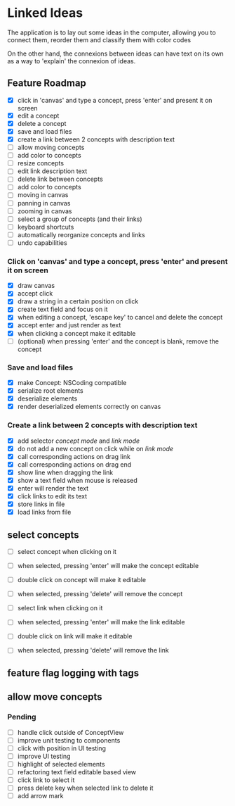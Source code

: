 # Linked Ideas

The application is to lay out some ideas in the computer, allowing you to connect them, reorder them and classify them with color codes

On the other hand, the connexions between ideas can have text on its own as a way to 'explain' the connexion of ideas.

## Feature Roadmap

- [x] click in 'canvas' and type a concept, press 'enter' and present it on screen
- [x] edit a concept
- [x] delete a concept
- [x] save and load files
- [x] create a link between 2 concepts with description text
- [ ] allow moving concepts
- [ ] add color to concepts
- [ ] resize concepts
- [ ] edit link description text
- [ ] delete link between concepts
- [ ] add color to concepts
- [ ] moving in canvas
- [ ] panning in canvas
- [ ] zooming in canvas
- [ ] select a group of concepts (and their links)
- [ ] keyboard shortcuts
- [ ] automatically reorganize concepts and links
- [ ] undo capabilities

### Click on 'canvas' and type a concept, press 'enter' and present it on screen

- [x] draw canvas
- [x] accept click
- [x] draw a string in a certain position on click
- [x] create text field and focus on it
- [x] when editing a concept, 'escape key' to cancel and delete the concept
- [x] accept enter and just render as text
- [x] when clicking a concept make it editable
- [ ] \(optional\) when pressing 'enter' and the concept is blank, remove the concept

### Save and load files

- [x] make Concept: NSCoding compatible
- [x] serialize root elements
- [x] deserialize elements
- [x] render deserialized elements correctly on canvas

### Create a link between 2 concepts with description text

- [x] add selector _concept mode_ and _link mode_
- [x] do not add a new concept on click while on _link mode_
- [x] call corresponding actions on drag link
- [x] call corresponding actions on drag end
- [x] show line when dragging the link
- [x] show a text field when mouse is released
- [x] enter will render the text
- [x] click links to edit its text
- [x] store links in file
- [x] load links from file

## select concepts

- [ ] select concept when clicking on it
- [ ] when selected, pressing 'enter' will make the concept editable
- [ ] double click on concept will make it editable
- [ ] when selected, pressing 'delete' will remove the concept

- [ ] select link when clicking on it
- [ ] when selected, pressing 'enter' will make the link editable
- [ ] double click on link will make it editable
- [ ] when selected, pressing 'delete' will remove the link

## feature flag logging with tags

## allow move concepts

### Pending

- [ ] handle click outside of ConceptView
- [ ] improve unit testing to components
- [ ] click with position in UI testing
- [ ] improve UI testing
- [ ] highlight of selected elements
- [ ] refactoring text field editable based view
- [ ] click link to select it
- [ ] press delete key when selected link to delete it
- [ ] add arrow mark
